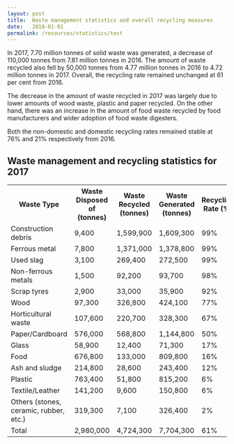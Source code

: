 ```yaml
---
layout: post
title:  Waste management statistics and overall recycling measures
date:   2018-01-01
permalink: /resources/statistics/test
---
```


In 2017, 7.70 million tonnes of solid waste was generated, a decrease of 110,000 tonnes from 7.81 million tonnes in 2016. The amount of waste recycled also fell by 50,000 tonnes from 4.77 million tonnes in 2016 to 4.72 million tonnes in 2017. Overall, the recycling rate remained unchanged at 61 per cent from 2016.

The decrease in the amount of waste recycled in 2017 was largely due to lower amounts of wood waste, plastic and paper recycled. On the other hand, there was an increase in the amount of food waste recycled by food manufacturers and wider adoption of food waste digesters. 

Both the non-domestic and domestic recycling rates remained stable at 76% and 21% respectively from 2016.

## Waste management and recycling statistics for 2017

<style type="text/css">
.tg  {border-collapse:collapse;border-spacing:0;}
.tg td{font-family:Arial, sans-serif;font-size:14px;padding:10px 5px;border-style:solid;border-width:1px;overflow:hidden;word-break:normal;border-color:black;}
.tg th{font-family:Arial, sans-serif;font-size:14px;font-weight:normal;padding:10px 5px;border-style:solid;border-width:1px;overflow:hidden;word-break:normal;border-color:black;}
.tg .tg-0pky{border-color:inherit;text-align:left;vertical-align:top}
</style>
<table class="table-h">
  <tr>
    <th class="tg-0pky">Waste Type</th>
    <th class="tg-0pky">Waste Disposed of (tonnes)</th>
    <th class="tg-0pky">Waste Recycled (tonnes)</th>
    <th class="tg-0pky">Waste Generated (tonnes)</th>
    <th class="tg-0pky">Recycling Rate (%)</th>
  </tr>
  <tr>
    <td class="tg-0pky">Construction debris</td>
    <td class="tg-0pky">9,400</td>
    <td class="tg-0pky">1,599,900</td>
    <td class="tg-0pky">1,609,300</td>
    <td class="tg-0pky">99%</td>
  </tr>
  <tr>
    <td class="tg-0pky">Ferrous metal</td>
    <td class="tg-0pky">7,800</td>
    <td class="tg-0pky">1,371,000</td>
    <td class="tg-0pky">1,378,800</td>
    <td class="tg-0pky">99%</td>
  </tr>
  <tr>
    <td class="tg-0pky">Used slag</td>
    <td class="tg-0pky">3,100</td>
    <td class="tg-0pky">269,400</td>
    <td class="tg-0pky">272,500</td>
    <td class="tg-0pky">99%</td>
  </tr>
  <tr>
    <td class="tg-0pky">Non-ferrous metals</td>
    <td class="tg-0pky">1,500</td>
    <td class="tg-0pky">92,200</td>
    <td class="tg-0pky">93,700</td>
    <td class="tg-0pky">98%</td>
  </tr>
  <tr>
    <td class="tg-0pky">Scrap tyres</td>
    <td class="tg-0pky">2,900</td>
    <td class="tg-0pky">33,000</td>
    <td class="tg-0pky">35,900</td>
    <td class="tg-0pky">92%</td>
  </tr>
  <tr>
    <td class="tg-0pky">Wood</td>
    <td class="tg-0pky">97,300</td>
    <td class="tg-0pky">326,800</td>
    <td class="tg-0pky">424,100</td>
    <td class="tg-0pky">77%</td>
  </tr>
  <tr>
    <td class="tg-0pky">Horticultural waste</td>
    <td class="tg-0pky">107,600</td>
    <td class="tg-0pky">220,700</td>
    <td class="tg-0pky">328,300</td>
    <td class="tg-0pky">67%</td>
  </tr>
  <tr>
    <td class="tg-0pky">Paper/Cardboard</td>
    <td class="tg-0pky">576,000</td>
    <td class="tg-0pky">568,800</td>
    <td class="tg-0pky">1,144,800</td>
    <td class="tg-0pky">50%</td>
  </tr>
  <tr>
    <td class="tg-0pky">Glass</td>
    <td class="tg-0pky">58,900</td>
    <td class="tg-0pky">12,400</td>
    <td class="tg-0pky">71,300</td>
    <td class="tg-0pky">17%</td>
  </tr>
  <tr>
    <td class="tg-0pky">Food</td>
    <td class="tg-0pky">676,800</td>
    <td class="tg-0pky">133,000</td>
    <td class="tg-0pky">809,800</td>
    <td class="tg-0pky">16%</td>
  </tr>
  <tr>
    <td class="tg-0pky">Ash and sludge</td>
    <td class="tg-0pky">214,800</td>
    <td class="tg-0pky">28,600</td>
    <td class="tg-0pky">243,400</td>
    <td class="tg-0pky">12%</td>
  </tr>
  <tr>
    <td class="tg-0pky">Plastic</td>
    <td class="tg-0pky">763,400</td>
    <td class="tg-0pky">51,800</td>
    <td class="tg-0pky">815,200</td>
    <td class="tg-0pky">6%</td>
  </tr>
  <tr>
    <td class="tg-0pky">Textile/Leather</td>
    <td class="tg-0pky">141,200</td>
    <td class="tg-0pky">9,600</td>
    <td class="tg-0pky">150,800</td>
    <td class="tg-0pky">6%</td>
  </tr>
  <tr>
    <td class="tg-0pky">Others (stones, ceramic, rubber, etc.)</td>
    <td class="tg-0pky">319,300</td>
    <td class="tg-0pky">7,100</td>
    <td class="tg-0pky">326,400</td>
    <td class="tg-0pky">2%</td>
  </tr>
  <tr>
    <td class="tg-0pky">Total</td>
    <td class="tg-0pky">2,980,000</td>
    <td class="tg-0pky">4,724,300</td>
    <td class="tg-0pky">7,704,300</td>
    <td class="tg-0pky">61%</td>
  </tr>
</table>
